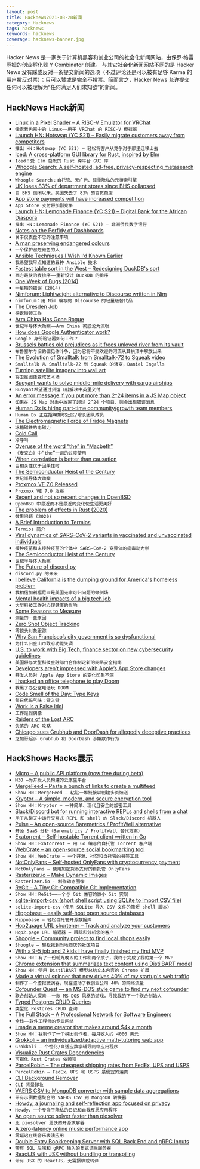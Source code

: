 ```yaml
---
layout: post
title: Hacknews2021-08-28新闻
category: Hacknews
tags: hacknews
keywords: hacknews
coverage: hacknews-banner.jpg
---
```


Hacker News 是一家关于计算机黑客和创业公司的社会化新闻网站，由保罗·格雷厄姆的创业孵化器 Y Combinator 创建。
与其它社会化新闻网站不同的是 Hacker News 没有踩或反对一条提交新闻的选项（不过评论还是可以被有足够 Karma 的用户投反对票）；只可以赞或是完全不投票。简而言之，Hacker News 允许提交任何可以被理解为“任何满足人们求知欲”的新闻。

## HackNews Hack新闻


- [Linux in a Pixel Shader – A RISC-V Emulator for VRChat](https://blog.pimaker.at/texts/rvc1/)
- `像素着色器中的 Linux——用于 VRChat 的 RISC-V 模拟器`
- [Launch HN: Hotswap (YC S21) – Easily migrate customers away from competitors](item?id=28327660)
- `推出 HN：Hotswap (YC S21) – 轻松将客户从竞争对手那里迁移出去`
- [Iced: A cross-platform GUI library for Rust, inspired by Elm](https://github.com/hecrj/iced/)
- `Iced：受 Elm 启发的 Rust 跨平台 GUI 库`
- [Whoogle Search: A self-hosted, ad-free, privacy-respecting metasearch engine](https://github.com/benbusby/whoogle-search)
- `Whoogle Search：自托管、无广告、尊重隐私的元搜索引擎`
- [UK loses 83% of department stores since BHS collapsed](https://www.bbc.com/news/business-58331168)
- `自 BHS 倒闭以来，英国失去了 83% 的百货商店`
- [App store payments will have increased competition](https://www.kalzumeus.com/2021/08/27/app-store-payment-competition/)
- `App Store 支付将加剧竞争`
- [Launch HN: Lemonade Finance (YC S21) – Digital Bank for the African Diaspora](item?id=28329211)
- `推出 HN：Lemonade Finance (YC S21) – 非洲侨民数字银行`
- [Notes on the Perfidy of Dashboards](https://charity.wtf/2021/08/09/notes-on-the-perfidy-of-dashboards/)
- `关于仪表盘不忠的注意事项`
- [A man preserving endangered colours](https://www.bbc.com/travel/article/20210823-the-man-preserving-endangered-colours)
- `一个保护濒危颜色的人`
- [Ansible Techniques I Wish I’d Known Earlier](https://zwischenzugs.com/2021/08/27/five-ansible-techniques-i-wish-id-known-earlier/)
- `我希望我早点知道的五种 Ansible 技术`
- [Fastest table sort in the West – Redesigning DuckDB's sort](https://duckdb.org/2021/08/27/external-sorting.html)
- `西方最快的表排序——重新设计 DuckDB 的排序`
- [One Week of Bugs (2014)](https://danluu.com/everything-is-broken/)
- `一星期的错误 (2014)`
- [Nimforum: Lightweight alternative to Discourse written in Nim](https://github.com/nim-lang/nimforum)
- `nimforum：用 Nim 编写的 Discourse 的轻量级替代品`
- [The Dresden Job](https://www.gq.com/story/the-dresden-job)
- `德累斯顿工作`
- [Arm China Has Gone Rogue](https://semianalysis.substack.com/p/the-semiconductor-heist-of-the-century)
- `世纪半导体大劫案——Arm China 彻底沦为流氓`
- [How does Google Authenticator work?](https://prezu.ca/post/2021-07-30-totp-1/)
- `Google 身份验证器如何工作？`
- [Brussels battles old prejudices as it frees unloved river from its vault](https://www.theguardian.com/world/2021/aug/27/brussels-battles-old-prejudices-as-it-frees-unloved-river-senne-from-its-vault)
- `布鲁塞尔与旧的偏见作斗争，因为它将不受欢迎的河流从其拱顶中解放出来`
- [The Evolution of Smalltalk from Smalltalk-72 to Squeak video](https://www.pldi21.org/prerecorded_hopl.17.html)
- `Smalltalk 从 Smalltalk-72 到 Squeak 的演变，Daniel Ingalls`
- [Turning satellite imagery into wall art](https://ramblemaps.com/turning-satellite-imagery-into-wall-art)
- `将卫星图像变成艺术墙`
- [Buoyant wants to solve middle-mile delivery with cargo airships](https://techcrunch.com/2021/08/27/yc-grad-buoyant-wants-to-solve-middle-mile-delivery-with-cargo-airships/)
- `Buoyant希望通过货运飞艇解决中英里交付`
- [An error message if you put more than 2^24 items in a JS Map object](https://searchvoidstar.tumblr.com/post/659634228574715904/an-amazing-error-message-if-you-put-more-than-2-24)
- `如果在 JS Map 对象中放置了超过 2^24 个项目，则会出现错误消息`
- [Human Dx is hiring part-time community/growth team members](https://www.humandx.org/team?gh_jid=4859261002)
- `Human Dx 正在招聘兼职社区/增长团队成员`
- [The Electromagnetic Force of Fridge Magnets](https://nautil.us/issue/104/harmony/the-electromagnetic-force-of-fridge-magnets)
- `冰箱磁铁的电磁力`
- [Cold Call](https://theupsizers.wordpress.com/2021/08/09/entry-1068-cold-call/)
- `冷呼叫`
- [Overuse of the word “the” in “Macbeth”](https://onezero.medium.com/how-data-science-pinpointed-the-creepiest-word-in-macbeth-3150995d3808)
- `《麦克白》中“the”一词的过度使用`
- [When correlation is better than causation](https://www.narrator.ai/blog/when-correlation-is-better-than-causation/)
- `当相关性优于因果性时`
- [The Semiconductor Heist of the Century](https://semianalysis.com/the-semiconductor-heist-of-the-century-arm-china-has-gone-completely-rogue-operating-as-an-independent-company-with-their-own-ip/)
- `世纪半导体大劫案`
- [Proxmox VE 7.0 Released](https://forum.proxmox.com/threads/proxmox-ve-7-0-released.92006/)
- `Proxmox VE 7.0 发布`
- [Recent and not so recent changes in OpenBSD](https://bsdly.blogspot.com/2021/08/recent-and-not-so-recent-changes-in.html)
- `OpenBSD 中最近而不是最近的变化使生活更美好`
- [The problem of effects in Rust (2020)](https://without.boats/blog/the-problem-of-effects/)
- `效果问题 (2020)`
- [A Brief Introduction to Termios](https://blog.nelhage.com/2009/12/a-brief-introduction-to-termios/)
- `Termios 简介`
- [Viral dynamics of SARS-CoV-2 variants in vaccinated and unvaccinated individuals](https://www.medrxiv.org/content/10.1101/2021.02.16.21251535v3)
- `接种疫苗和未接种疫苗的个体中 SARS-CoV-2 变异体的病毒动力学`
- [The Semiconductor Heist of the Century](https://semianalysis.substack.com/p/the-semiconductor-heist-of-the-century/comments)
- `世纪半导体大劫案`
- [The Future of discord.py](https://gist.github.com/Rapptz/4a2f62751b9600a31a0d3c78100287f1)
- `discord.py 的未来`
- [I believe California is the dumping ground for America's homeless problem](https://streetlifesolutions.blogspot.com/2021/08/i-believe-california-is-dumping-ground.html)
- `我相信加利福尼亚是美国无家可归问题的倾倒场`
- [Mental health impacts of a big tech job](https://oilyraincloud.com/2021/08/16/mental-health-impacts-of-a-big-tech-job/)
- `大型科技工作对心理健康的影响`
- [Some Reasons to Measure](https://danluu.com/why-benchmark/)
- `测量的一些原因`
- [Zero Shot Object Tracking](https://blog.roboflow.com/zero-shot-object-tracking/)
- `零镜头对象跟踪`
- [Why San Francisco’s city government is so dysfunctional](https://www.economist.com/united-states/2021/08/28/why-san-franciscos-city-government-is-so-dysfunctional)
- `为什么旧金山市政府功能失调`
- [U.S. to work with Big Tech, finance sector on new cybersecurity guidelines](https://www.reuters.com/world/us/cyber-threats-top-agenda-white-house-meeting-with-big-tech-finance-executives-2021-08-25/)
- `美国将与大型科技金融部门合作制定新的网络安全指南`
- [Developers aren’t impressed with Apple’s App Store changes](https://www.macworld.com/article/354291/developers-arent-impressed-with-apples-app-store-changes.html)
- `开发人员对 Apple App Store 的变化印象不深`
- [I hacked an office telephone to play Doom](https://neilbostian.github.io/#/doomphone)
- `我黑了办公室电话玩 DOOM`
- [Code Smell of the Day: Type Keys](https://jesseduffield.com/Type-Keys/)
- `每日代码气味：键入键`
- [Work Is a False Idol](https://www.nytimes.com/2021/08/22/opinion/lying-flat-work-rest.html)
- `工作是假偶像`
- [Raiders of the Lost ARC](https://doctorow.medium.com/raiders-of-the-lost-arc-62262cc5b317)
- `失落的 ARC 攻略`
- [Chicago sues Grubhub and DoorDash for allegedly deceptive practices](https://chicago.eater.com/2021/8/27/22644787/chicago-grubhub-doordash-lawsuit-third-party-delivery)
- `芝加哥起诉 Grubhub 和 DoorDash 涉嫌欺诈行为`


## HackShows Hacks展示

- [ Micro – A public API platform (now free during beta)](https://m3o.com)
- `M3O –为开发人员构建的云原生平台`
- [ MergeFeed – Paste a bunch of links to create a multifeed](https://mergefeed.net/)
- `Show HN：MergeFeed – 粘贴一堆链接以创建多页馈送`
- [ Kryptor – A simple, modern, and secure encryption tool](https://www.kryptor.co.uk/)
- `Show HN：Kryptor – 一种简单、现代且安全的加密工具`
- [ Slack/Discord bot for running interactive REPLs and shells from a chat](https://github.com/binwiederhier/replbot)
- `用于从聊天中运行交互式 REPL 和 shell 的 Slack/Discord 机器人`
- [ Pulse – An open-source Baremetrics / ProfitWell alternative](https://github.com/mike-paper/pulse)
- `开源 SaaS 分析（Baremetrics / ProfitWell 替代方案）`
- [ Exatorrent – Self-hostable Torrent client written in Go](https://github.com/varbhat/exatorrent)
- `Show HN：Exatorrent – 用 Go 编写的自托管 Torrent 客户端`
- [ WebCrate – an open-source social bookmarking tool](https://webcrate.app)
- `Show HN：WebCrate – 一个开源、社交和自托管的书签工具`
- [ NotOnlyFans – Self-hosted OnlyFans with cryptocurrency payment](https://github.com/easychen/not-only-fans)
- `NotOnlyFans – 使用加密货币支付的自托管 OnlyFans`
- [ Rasterizer.io – Make Dynamic Images](https://rasterizer.io)
- `Rasterizer.io - 制作动态图像`
- [ ReGit – A Tiny Git-Compatible Git Implementation](https://github.com/WithGJR/regit-go)
- `Show HN：ReGit——一个与 Git 兼容的微小 Git 实现`
- [ sqlite-import-csv (short shell script using SQLite to import CSV file)](https://github.com/SixArm/sqlite-import-csv)
- `sqlite-import-csv（使用 SQLite 导入 CSV 文件的简短 shell 脚本）`
- [ Hippobase – easily self-host open source databases](https://hippobase.io)
- `Hippobase – 轻松自托管开源数据库`
- [ Hop2.page URL shortener – Track and analyze your customers](https://hop2.page)
- `Hop2.page URL 缩短器 – 跟踪和分析您的客户`
- [ Shoogle – Community project to find local shops easily](https://shoogle.net/)
- `Shoogle – 轻松找到当地商店的社区项目`
- [ With a 9-5 job and 2 kids I have finally finished my first MVP](item?id=28320346)
- `Show HN：有了一份朝九晚五的工作和两个孩子，我终于完成了我的第一个 MVP`
- [ Chrome extension that summarizes text content using DistilBART model](https://chrome.google.com/webstore/detail/tldr-chrome/khkpnmmnkenbelkljphmpbjgbmobgonn)
- `Show HN：使用 DistilBART 模型总结文本内容的 Chrome 扩展`
- [ Made a virtual spinner that now drives 40% of my startup's web traffic](http://fidgetpage.com)
- `制作了一个虚拟微调器，现在驱动了我创业公司 40% 的网络流量`
- [ Cofounder Quest — an MS-DOS style game to find my next cofounder](https://cofounder.quest)
- `联合创始人探索——一款 MS-DOS 风格的游戏，寻找我的下一个联合创始人`
- [ Typed Postgres CRUD Queries](https://github.com/vramework/postgres-typed)
- `类型化 Postgres CRUD 查询`
- [ The Full Stack – A Professional Network for Software Engineers](https://thefullstack.network/invite/showhn21)
- `全栈——软件工程师的专业网络`
- [ I made a meme creator that makes around $4k a month](https://metameme.app/)
- `Show HN：我制作了一个模因创作者，每月收入约 4000 美元`
- [ Grokkoli – an individualized/adaptive math-tutoring web app](item?id=28331760)
- `Grokkoli – 个性化/自适应数学辅导网络应用程序`
- [ Visualize Rust Crates Dependencies](https://crates.live/rand/0.8.4)
- `可视化 Rust Crates 依赖项`
- [ ParcelRobin – The cheapest shipping rates from FedEx, UPS and USPS](https://parcelrobin.com)
- `ParcelRobin – FedEx、UPS 和 USPS 最便宜的运费`
- [ CLI Background Remover](https://github.com/nadermx/backgroundremover)
- `CLI 背景卸妆`
- [ VAERS CSV to MongoDB converter with sample data aggregations](https://github.com/blakecallens/vaers2mongo)
- `带有示例数据聚合的 VAERS CSV 到 MongoDB 转换器`
- [ Howdy, a journaling and self-reflection app focused on privacy](https://apps.apple.com/us/app/howdy-journaling-reflection/id1581975006)
- `Howdy，一个专注于隐私的日记和自我反思应用程序`
- [ An open source solver faster than piosolver](https://github.com/bupticybee/TexasSolver)
- `比 piosolver 更快的开源求解器`
- [ A zero-latency online music performance app](https://github.com/gasnew/cedar)
- `零延迟在线音乐表演应用`
- [ Double Entry Bookkeeping Server with SQL Back End and gRPC Inputs](https://github.com/darcys22/godbledger)
- `带有 SQL 后端和 gRPC 输入的复式记账服务器`
- [ ReactJS with JSX without bundling or transpiling](item?id=28333975)
- `带有 JSX 的 ReactJS，无需捆绑或转译`


